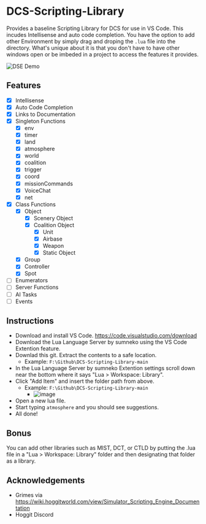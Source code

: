 # DCS-Scripting-Library
Provides a baseline Scripting Library for DCS for use in VS Code. This incudes Intellisense and auto code completion. You have the option to add other Environment by simply drag and droping the `.lua` file into the directory. What's unique about it is that you don't have to have other windows open or be imbeded in a project to access the features it provides.

![DSE Demo](https://cdn.discordapp.com/attachments/780381707794513931/941046816890294322/code3.gif)

## Features
- [X] Intellisense
- [X] Auto Code Completion
- [X] Links to Documentation
- [X] Singleton Functions
  - [X] env
  - [X] timer
  - [X] land
  - [X] atmosphere
  - [X] world
  - [X] coalition
  - [X] trigger
  - [X] coord
  - [X] missionCommands
  - [X] VoiceChat
  - [X] net
- [X] Class Functions
  - [X] Object
    - [X] Scenery Object
    - [X] Coalition Object
      - [X] Unit
      - [X] Airbase
      - [X] Weapon
      - [X] Static Object
  - [X] Group
  - [X] Controller
  - [X] Spot
- [ ] Enumerators
- [ ] Server Functions
- [ ] AI Tasks
- [ ] Events

## Instructions
  - Download and install VS Code. https://code.visualstudio.com/download
  - Download the Lua Language Server by sumneko using the VS Code Extention feature.
  - Downlad this git. Extract the contents to a safe location. 
    - Example: `F:\Github\DCS-Scripting-Library-main`
  - In the Lua Language Server by sumneko Extention settings scroll down near the bottom where it says "Lua > Workspace: Library".
  - Click "Add Item" and insert the folder path from above.
    - Example: `F:\Github\DCS-Scripting-Library-main`
      - ![image](https://user-images.githubusercontent.com/15984377/153274138-bdf52481-42d3-483c-b6b6-9fe32e78232a.png)
  - Open a new lua file.
  - Start typing `atmosphere` and you should see suggestions.
  - All done!

## Bonus
You can add other libraries such as MIST, DCT, or CTLD by putting the .lua file in a "Lua > Workspace: Library" folder and then designating that folder as a library.

## Acknowledgements
- Grimes via https://wiki.hoggitworld.com/view/Simulator_Scripting_Engine_Documentation
- Hoggit Discord
